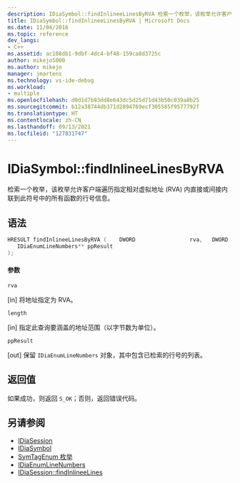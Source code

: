 ```yaml
---
description: IDiaSymbol::findInlineeLinesByRVA 检索一个枚举，该枚举允许客户端遍历指定相对虚拟地址 (RVA) 内直接或间接内联到此符号中的所有函数的行号信息。
title: IDiaSymbol::findInlineeLinesByRVA | Microsoft Docs
ms.date: 11/04/2016
ms.topic: reference
dev_langs:
- C++
ms.assetid: ac108db1-9dbf-4dc4-bf48-159ca8d3725c
author: mikejo5000
ms.author: mikejo
manager: jmartens
ms.technology: vs-ide-debug
ms.workload:
- multiple
ms.openlocfilehash: d0d1d7b83dd8e643dc5d25d71d43b50c039a8b25
ms.sourcegitcommit: b12a38744db371d2894769ecf305585f9577792f
ms.translationtype: HT
ms.contentlocale: zh-CN
ms.lasthandoff: 09/13/2021
ms.locfileid: "127831747"
---
```

# <a name="idiasymbolfindinlineelinesbyrva"></a>IDiaSymbol::findInlineeLinesByRVA
检索一个枚举，该枚举允许客户端遍历指定相对虚拟地址 (RVA) 内直接或间接内联到此符号中的所有函数的行号信息。

## <a name="syntax"></a>语法

```C++
HRESULT findInlineeLinesByRVA (    DWORD                 rva,   DWORD                 length,
   IDiaEnumLineNumbers** ppResult
);
```

#### <a name="parameters"></a>参数
 `rva`

[in] 将地址指定为 RVA。

 `length`

[in] 指定此查询要涵盖的地址范围（以字节数为单位）。

 `ppResult`

[out] 保留 `IDiaEnumLineNumbers` 对象，其中包含已检索的行号的列表。

## <a name="return-value"></a>返回值
 如果成功，则返回 `S_OK`；否则，返回错误代码。

## <a name="see-also"></a>另请参阅
- [IDiaSession](../../debugger/debug-interface-access/idiasession.md)
- [IDiaSymbol](../../debugger/debug-interface-access/idiasymbol.md)
- [SymTagEnum 枚举](../../debugger/debug-interface-access/symtagenum.md)
- [IDiaEnumLineNumbers](../../debugger/debug-interface-access/idiaenumlinenumbers.md)
- [IDiaSession::findInlineeLines](../../debugger/debug-interface-access/idiasession-findinlineelines.md)
